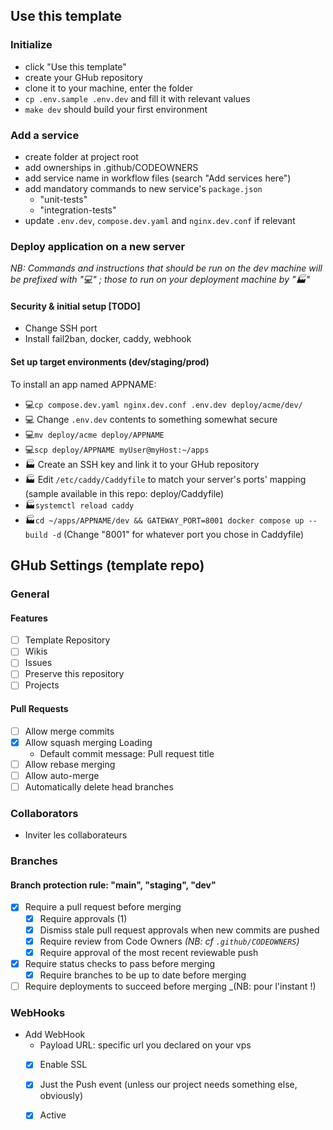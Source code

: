 ## Use this template
### Initialize
- click "Use this template"
- create your GHub repository
- clone it to your machine, enter the folder
- `cp .env.sample .env.dev` and fill it with relevant values
- `make dev` should build your first environment

### Add a service
- create folder at project root
- add ownerships in .github/CODEOWNERS
- add service name in workflow files (search "Add services here")
- add mandatory commands to new service's `package.json`
    - "unit-tests"
    - "integration-tests"
- update `.env.dev`, `compose.dev.yaml` and `nginx.dev.conf` if relevant

### Deploy application on a new server
_NB: Commands and instructions that should be run on the dev machine will be prefixed with "💻" ; those to run on your deployment machine by "🏭"_

#### Security & initial setup [TODO]
- Change SSH port
- Install fail2ban, docker, caddy, webhook

#### Set up target environments (dev/staging/prod)
To install an app named APPNAME:
- 💻`cp compose.dev.yaml nginx.dev.conf .env.dev deploy/acme/dev/`
- 💻 Change `.env.dev` contents to something somewhat secure
- 💻`mv deploy/acme deploy/APPNAME`
- 💻`scp deploy/APPNAME myUser@myHost:~/apps`
- 🏭 Create an SSH key and link it to your GHub repository
- 🏭 Edit `/etc/caddy/Caddyfile` to match your server's ports' mapping (sample available in this repo: deploy/Caddyfile)
- 🏭`systemctl reload caddy`
- 🏭`cd ~/apps/APPNAME/dev && GATEWAY_PORT=8001 docker compose up --build -d` (Change "8001" for whatever port you chose in Caddyfile)

## GHub Settings (template repo)

### General

#### Features
- [ ] Template Repository
- [ ] Wikis
- [ ] Issues
- [ ] Preserve this repository
- [ ] Projects

#### Pull Requests
- [ ] Allow merge commits
- [x] Allow squash merging Loading
  - Default commit message: Pull request title
- [ ] Allow rebase merging 
- [ ] Allow auto-merge 
- [ ] Automatically delete head branches

### Collaborators
- Inviter les collaborateurs

### Branches

#### Branch protection rule: "main", "staging", "dev"
- [x] Require a pull request before merging
  - [x] Require approvals (1)
  - [x] Dismiss stale pull request approvals when new commits are pushed
  - [x] Require review from Code Owners _(NB: cf `.github/CODEOWNERS`)_
  - [x] Require approval of the most recent reviewable push
- [x] Require status checks to pass before merging
  - [x] Require branches to be up to date before merging
- [ ] Require deployments to succeed before merging _(NB: pour l'instant !)

### WebHooks
- Add WebHook
  - Payload URL: specific url you declared on your vps
  - [x] Enable SSL
  - [x] Just the Push event (unless our project needs something else, obviously)
  - [x] Active

